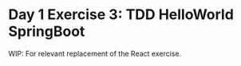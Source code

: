 # Day 1 Exercise 3: TDD HelloWorld SpringBoot

WIP: For relevant replacement of the React exercise.

[//]: # (This exercise involves building a React component using tests to drive the development.)

[//]: # ()

[//]: # (## Approach)

[//]: # ()

[//]: # (When doing this exercise, try to implement the component using tests to convince)

[//]: # (yourself that the code you have written is correct.)

[//]: # ()

[//]: # (**BONUS POINTS TO ANYONE WHO MANAGES TO WRITE THE WHOLE COMPONENT USING ONLY)

[//]: # (TESTS AND HAS IT WORKING THE FIRST TIME IT IS OPENED IN THE BROWSER!**)

[//]: # ()

[//]: # (## Component Requirements)

[//]: # ()

[//]: # (The component you have to develop is an Accordion menu. An accordion is a)

[//]: # (vertically stacked, sectioned list &#40;[see example]&#40;https://react-accordion-demo.netlify.app/&#41;&#41;. Each section can be expanded by clicking the heading. The component must be developed **from scratch**. )

[//]: # ()

[//]: # (### Functional requirements)

[//]: # ()

[//]: # (1. On initialization, no sections are expanded)

[//]: # (2. A section expands when you click the title)

[//]: # (3. When a section expands, all other sections close)

[//]: # (4. You can close all sections by clicking the currently expanded title)

[//]: # ()

[//]: # (### HTML)

[//]: # ()

[//]: # (The generated HTML should look something like this:)

[//]: # ()

[//]: # (```html)

[//]: # (<div class="accordion">)

[//]: # (  <div class="accordion__section accordion__section--closed">)

[//]: # (    <div class="accordion__section-title">Bakery</div>)

[//]: # (  </div>)

[//]: # (  <div class="accordion__section accordion__section--opened">)

[//]: # (    <div class="accordion__section-title">Dairy</div>)

[//]: # (    <ul class="accordion__items">)

[//]: # (      <li class="accordion__item">Milk</li>)

[//]: # (      <li class="accordion__item">Cheeses</li>)

[//]: # (      <li class="accordion__item">Yoghurts</li>)

[//]: # (    </ul>)

[//]: # (  </div>)

[//]: # (  <div class="accordion__section accordion__section--closed">)

[//]: # (    <div class="accordion__section-title">Produce</div>)

[//]: # (  </div>)

[//]: # (</div>)

[//]: # (```)

[//]: # ()

[//]: # (### Input)

[//]: # ()

[//]: # (```typescript)

[//]: # (const accordionItems = [)

[//]: # (  {)

[//]: # (    title: "Bakery",)

[//]: # (    items: ["Bread", "Cakes"],)

[//]: # (  },)

[//]: # (  {)

[//]: # (    title: "Dairy",)

[//]: # (    items: ["Milk", "Cheeses", "Yoghurts"],)

[//]: # (  },)

[//]: # (  {)

[//]: # (    title: "Produce",)

[//]: # (    items: ["Vegetables", "Salads", "Fruit"],)

[//]: # (  },)

[//]: # (];)

[//]: # (```)

[//]: # ()

[//]: # (### Usage)

[//]: # ()

[//]: # (```typescript jsx)

[//]: # (<App>)

[//]: # (  <Accordion items={accordionItems} />)

[//]: # (</App>)

[//]: # (```)

[//]: # ()

[//]: # (## How to Work)

[//]: # ()

[//]: # (1. Create new files for your component and tests. Recommended locations would be)

[//]: # (   `src/Accordion.tsx` and `src/Accordion.test.tsx`.)

[//]: # (2. Develop your component.)

[//]: # (3. Add `<Accordion items={accordionItems} />` to the `<App>` section of)

[//]: # (   [App.tsx]&#40;./src/App.tsx&#41;.)

[//]: # (4. Check in your browser and update/style to your heart's content.)

[//]: # ()

[//]: # (## Stretch Exercises)

[//]: # ()

[//]: # (If you want to add some additional functionality, here are some ideas to try)

[//]: # (&#40;in no particular order&#41;.)

[//]: # ()

[//]: # (- Add a `boolean` property called `allowMultiple`; when set to true, multiple)

[//]: # (  sections can be expanded at the same time. Also, consider added _Close All_)

[//]: # (  and _Expand All_ buttons.)

[//]: # (- Add an `onClick` property to the items so that they could be used as menu items.)

[//]: # (- Consider whether it would make sense to de-compose into smaller sub-components. Some interesting reading might be looking into: [Break the UI into a component hierarchy]&#40;https://beta.reactjs.org/learn/thinking-in-react#step-1-break-the-ui-into-a-component-hierarchy=&#41;)
